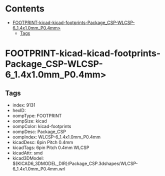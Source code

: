 



Contents
========

* [FOOTPRINT-kicad-kicad-footprints-Package_CSP-WLCSP-6_1.4x1.0mm_P0.4mm>](#footprint-kicad-kicad-footprints-package_csp-wlcsp-6_14x10mm_p04mm)
	* [Tags](#tags)

# FOOTPRINT-kicad-kicad-footprints-Package_CSP-WLCSP-6_1.4x1.0mm_P0.4mm>

## Tags

- index: 9131
- hexID: 
- oompType: FOOTPRINT
- oompSize: kicad
- oompColor: kicad-footprints
- oompDesc: Package_CSP
- oompIndex: WLCSP-6_1.4x1.0mm_P0.4mm
- kicadDesc: 6pin Pitch 0.4mm
- kicadTags: 6pin Pitch 0.4mm WLCSP
- kicadAttr: smd
- kicad3DModel: ${KICAD6_3DMODEL_DIR}/Package_CSP.3dshapes/WLCSP-6_1.4x1.0mm_P0.4mm.wrl
